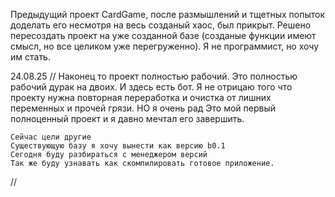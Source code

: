 Предыдущий проект CardGame, после размышлений и тщетных попыток доделать его несмотря на весь созданый хаос,
был прикрыт.
Решено пересоздать проект на уже созданной базе (созданые функции имеют смысл, но все целиком уже перегруженно).
Я не программист, но хочу им стать.

24.08.25
//
    Наконец то проект полностью рабочий.
    Это полностью рабочий дурак на двоих.
    И здесь есть бот.
    Я не отрицаю того что проекту нужна повторная переработка 
    и очистка от лишних переменных и прочей грязи.
    НО я очень рад
    Это мой первый полноценный проект и я давно мечтал его завершить.

    Сейчас цели другие
    Существующую базу я хочу вынести как версию b0.1
    Сегодня буду разбираться с менеджером версий
    Так же буду узнавать как скомпилировать готовое приложение.
    
     
//